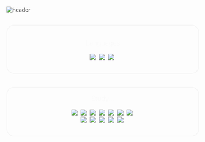 <br>

![header](https://capsule-render.vercel.app/api?type=slice&color=gradient&height=250&section=header&text=안녕하세요!&fontSize=80&animation=fadeIn&fontColor=d6ace6&desc=0hhanum의%20github&descAlignY=80)

<br>
<div style="border: 2px solid whitesmoke; border-radius: 20px">
<br>
<p align="center" style="color: whitesmoke; font-size: large; font-weight: lighter">Languages</p>

<p align="center">
  <img src="https://img.shields.io/badge/Python-3766AB?style=flat-square&logo=Python&logoColor=white"/>&nbsp 
  <img src="https://img.shields.io/badge/Javascript-ffb13b?style=flat-square&logo=javascript&logoColor=white"/>&nbsp 
  <img src="https://img.shields.io/badge/Java-007396?style=flat-square&logo=Java&logoColor=white"/>&nbsp
<br>
<br>
</p>
</div>
<br>
<br>
<div style="border: 2px solid whitesmoke; border-radius: 20px">

<p align="center" style="color: whitesmoke; font-size: large; font-weight: lighter">Study...</p>

<p align="center">
  <img src="https://img.shields.io/badge/Django-092E20?style=flat-square&logo=Django&logoColor=white"/>&nbsp 
  <img src="https://img.shields.io/badge/NodeJS-339933?style=flat-square&logo=nodedotjs&logoColor=white"/>&nbsp 
  <img src="https://img.shields.io/badge/Express-000000?style=flat-square&logo=express&logoColor=white"/>&nbsp 
  <img src="https://img.shields.io/badge/React-61DAFB?style=flat-square&logo=react&logoColor=white"/>&nbsp 
  <img src="https://img.shields.io/badge/aws-333664?style=flat-square&logo=amazon-aws&logoColor=white"/>&nbsp 
  <img src="https://img.shields.io/badge/MongoDB-47A248?style=flat-square&logo=MongoDB&logoColor=white"/>&nbsp
  <img src="https://img.shields.io/badge/Heroku-430098?style=flat-square&logo=heroku&logoColor=white"/>&nbsp
<br>
  <img src="https://img.shields.io/badge/Selenium-43B02A?style=flat-square&logo=selenium&logoColor=white"/>&nbsp
  <img src="https://img.shields.io/badge/CSS3-1572B6?style=flat-square&logo=css3&logoColor=white"/>&nbsp
  <img src="https://img.shields.io/badge/html5-E34F26?style=flat-square&logo=html5&logoColor=white"/>&nbsp
  <img src="https://img.shields.io/badge/tailwind-38B2AC?style=flat-square&logo=tailwindcss&logoColor=white"/>&nbsp
  <img src="https://img.shields.io/badge/pug-A86454?style=flat-square&logo=pug&logoColor=white"/>&nbsp
<br>
<br>
</p>
</div>
